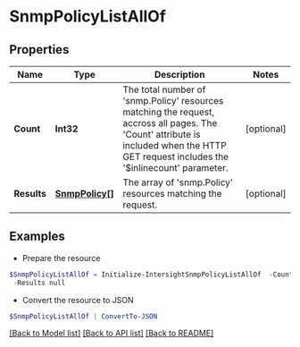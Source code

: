 # SnmpPolicyListAllOf
## Properties

Name | Type | Description | Notes
------------ | ------------- | ------------- | -------------
**Count** | **Int32** | The total number of &#39;snmp.Policy&#39; resources matching the request, accross all pages. The &#39;Count&#39; attribute is included when the HTTP GET request includes the &#39;$inlinecount&#39; parameter. | [optional] 
**Results** | [**SnmpPolicy[]**](SnmpPolicy.md) | The array of &#39;snmp.Policy&#39; resources matching the request. | [optional] 

## Examples

- Prepare the resource
```powershell
$SnmpPolicyListAllOf = Initialize-IntersightSnmpPolicyListAllOf  -Count null `
 -Results null
```

- Convert the resource to JSON
```powershell
$SnmpPolicyListAllOf | ConvertTo-JSON
```

[[Back to Model list]](../README.md#documentation-for-models) [[Back to API list]](../README.md#documentation-for-api-endpoints) [[Back to README]](../README.md)

